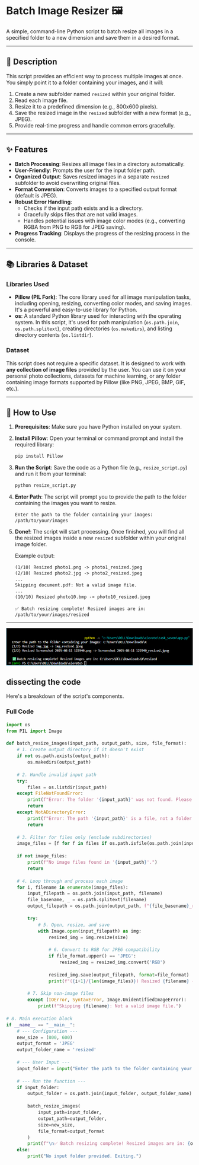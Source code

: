 # Batch Image Resizer 🖼️

A simple, command-line Python script to batch resize all images in a specified folder to a new dimension and save them in a desired format.

---

## 📜 Description

This script provides an efficient way to process multiple images at once. You simply point it to a folder containing your images, and it will:
1.  Create a new subfolder named `resized` within your original folder.
2.  Read each image file.
3.  Resize it to a predefined dimension (e.g., 800x600 pixels).
4.  Save the resized image in the `resized` subfolder with a new format (e.g., JPEG).
5.  Provide real-time progress and handle common errors gracefully.

---

## ✨ Features

-   **Batch Processing**: Resizes all image files in a directory automatically.
-   **User-Friendly**: Prompts the user for the input folder path.
-   **Organized Output**: Saves resized images in a separate `resized` subfolder to avoid overwriting original files.
-   **Format Conversion**: Converts images to a specified output format (default is JPEG).
-   **Robust Error Handling**:
    -   Checks if the input path exists and is a directory.
    -   Gracefully skips files that are not valid images.
    -   Handles potential issues with image color modes (e.g., converting RGBA from PNG to RGB for JPEG saving).
-   **Progress Tracking**: Displays the progress of the resizing process in the console.

---

## 📚 Libraries & Dataset

### Libraries Used

-   **Pillow (PIL Fork)**: The core library used for all image manipulation tasks, including opening, resizing, converting color modes, and saving images. It's a powerful and easy-to-use library for Python.
-   **os**: A standard Python library used for interacting with the operating system. In this script, it's used for path manipulation (`os.path.join`, `os.path.splitext`), creating directories (`os.makedirs`), and listing directory contents (`os.listdir`).

### Dataset

This script does not require a specific dataset. It is designed to work with **any collection of image files** provided by the user. You can use it on your personal photo collections, datasets for machine learning, or any folder containing image formats supported by Pillow (like PNG, JPEG, BMP, GIF, etc.).

---

## 🚀 How to Use

1.  **Prerequisites**: Make sure you have Python installed on your system.
2.  **Install Pillow**: Open your terminal or command prompt and install the required library:
    ```bash
    pip install Pillow
    ```
3.  **Run the Script**: Save the code as a Python file (e.g., `resize_script.py`) and run it from your terminal:
    ```bash
    python resize_script.py
    ```
4.  **Enter Path**: The script will prompt you to provide the path to the folder containing the images you want to resize.
    ```
    Enter the path to the folder containing your images: /path/to/your/images
    ```
5.  **Done!**: The script will start processing. Once finished, you will find all the resized images inside a new `resized` subfolder within your original image folder.

    Example output:
    ```
    (1/10) Resized photo1.png -> photo1_resized.jpeg
    (2/10) Resized photo2.jpg -> photo2_resized.jpeg
    ...
    Skipping document.pdf: Not a valid image file.
    ...
    (10/10) Resized photo10.bmp -> photo10_resized.jpeg

    ✅ Batch resizing complete! Resized images are in: /path/to/your/images/resized
    ```

---

![alt text](resixze_output.png)

##  dissecting the code

Here's a breakdown of the script's components.

### Full Code

```python
import os
from PIL import Image

def batch_resize_images(input_path, output_path, size, file_format):
    # 1. Create output directory if it doesn't exist
    if not os.path.exists(output_path):
        os.makedirs(output_path)

    # 2. Handle invalid input path
    try:
        files = os.listdir(input_path)
    except FileNotFoundError:
        print(f"Error: The folder '{input_path}' was not found. Please check the path and try again.")
        return
    except NotADirectoryError:
        print(f"Error: The path '{input_path}' is a file, not a folder. Please enter a folder path.")
        return

    # 3. Filter for files only (exclude subdirectories)
    image_files = [f for f in files if os.path.isfile(os.path.join(input_path, f))]

    if not image_files:
        print(f"No image files found in '{input_path}'.")
        return

    # 4. Loop through and process each image
    for i, filename in enumerate(image_files):
        input_filepath = os.path.join(input_path, filename)
        file_basename, _ = os.path.splitext(filename)
        output_filepath = os.path.join(output_path, f"{file_basename}_resized.{file_format.lower()}")

        try:
            # 5. Open, resize, and save
            with Image.open(input_filepath) as img:
                resized_img = img.resize(size)
                
                # 6. Convert to RGB for JPEG compatibility
                if file_format.upper() == 'JPEG':
                    resized_img = resized_img.convert('RGB')
                
                resized_img.save(output_filepath, format=file_format)
                print(f"({i+1}/{len(image_files)}) Resized {filename} -> {os.path.basename(output_filepath)}")

        # 7. Skip non-image files
        except (IOError, SyntaxError, Image.UnidentifiedImageError):
            print(f"Skipping {filename}: Not a valid image file.")

# 8. Main execution block
if __name__ == "__main__":
    # --- Configuration ---
    new_size = (800, 600)
    output_format = 'JPEG'
    output_folder_name = 'resized'
    
    # --- User Input ---
    input_folder = input("Enter the path to the folder containing your images: ").strip()

    # --- Run the function ---
    if input_folder:
        output_folder = os.path.join(input_folder, output_folder_name)
    
        batch_resize_images(
            input_path=input_folder,
            output_path=output_folder,
            size=new_size,
            file_format=output_format
        )
        print(f"\n✅ Batch resizing complete! Resized images are in: {output_folder}")
    else:
        print("No input folder provided. Exiting.")
